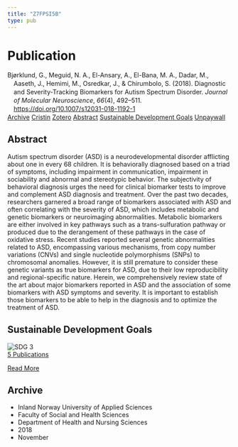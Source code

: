 ```yaml
---
title: "Z7FPSI5B"
type: pub
---
```

<h1>Publication</h1>
<article id="csl-bib-container-Z7FPSI5B" class="csl-bib-container">
  <div class="csl-bib-body" style="line-height: 1.35; padding-left: 1em; text-indent:-1em;">
  <div class="csl-entry">Bj&#xF8;rklund, G., Meguid, N. A., El-Ansary, A., El-Bana, M. A., Dadar, M., Aaseth, J., Hemimi, M., Osredkar, J., &amp; Chirumbolo, S. (2018). Diagnostic and Severity-Tracking Biomarkers for Autism Spectrum Disorder. <i>Journal of Molecular Neuroscience</i>, <i>66</i>(4), 492&#x2013;511. <a href="https://doi.org/10.1007/s12031-018-1192-1">https://doi.org/10.1007/s12031-018-1192-1</a></div>
</div>
  <div class="csl-bib-buttons">
    <a href="#taxonomy-article-Z7FPSI5B" class="csl-bib-button">Archive</a>
    <a href="https://app.cristin.no/results/show.jsf?id=1628271" alt="Cristin URL" class="csl-bib-button">Cristin</a>
    <a href="http://zotero.org/groups/5402882/items/Z7FPSI5B" alt="Zotero URL" class="csl-bib-button">Zotero</a>
    <a href="#abstract-article-Z7FPSI5B" class="csl-bib-button">Abstract</a>
    <a href="#sdg-article-Z7FPSI5B" class="csl-bib-button">Sustainable Development Goals</a>
    <a href="https://doi.org/10.1007/s12031-018-1192-1" class="csl-bib-button">Unpaywall</a>
  </div>
  <div id="csl-bib-meta-container-Z7FPSI5B"></div>
</article>
<div id="csl-bib-meta-Z7FPSI5B" class="csl-bib-meta">
  <article id="abstract-article-Z7FPSI5B" class="abstract-article">
    <h1>Abstract</h1>
    Autism spectrum disorder (ASD) is a neurodevelopmental disorder afflicting about one in every 68 children. It is behaviorally diagnosed based on a triad of symptoms, including impairment in communication, impairment in sociability and abnormal and stereotypic behavior. The subjectivity of behavioral diagnosis urges the need for clinical biomarker tests to improve and complement ASD diagnosis and treatment. Over the past two decades, researchers garnered a broad range of biomarkers associated with ASD and often correlating with the severity of ASD, which includes metabolic and genetic biomarkers or neuroimaging abnormalities. Metabolic biomarkers are either involved in key pathways such as a trans-sulfuration pathway or produced due to the derangement of these pathways in the case of oxidative stress. Recent studies reported several genetic abnormalities related to ASD, encompassing various mechanisms, from copy number variations (CNVs) and single nucleotide polymorphisms (SNPs) to chromosomal anomalies. However, it is still premature to consider these genetic variants as true biomarkers for ASD, due to their low reproducibility and regional-specific nature. Herein, we comprehensively review state of the art about major biomarkers reported in ASD and the association of some biomarkers with ASD symptoms and severity. It is important to establish those biomarkers to be able to help in the diagnosis and to optimize the treatment of ASD.
  </article>
  <article id="sdg-article-Z7FPSI5B" class="sdg-article">
    <h1>Sustainable Development Goals</h1>
    <div class="sdg-container"><div id="sdg3" class="sdg"> <img src="{{< params subfolder >}}images/sdg/sdg03_en.png" class="image" alt="SDG 3"> <div class="sdg-overlay"> <a href="{{< params subfolder >}}en/archive/?sdg=3#archive" class="sdg-publication-count"><span>5</span> Publications</a> <p><a href="https://sdgs.un.org/goals/goal3" class="sdg-read-more">Read More</a></p> </div> </div></div>
  </article>
  <article id="taxonomy-article-Z7FPSI5B" class="taxonomy-article">
    <h1>Archive</h1>
    <ul>
      <li>Inland Norway University of Applied Sciences</li>
      <li>Faculty of Social and Health Sciences</li>
      <li>Department of Health and Nursing Sciences</li>
      <li>2018</li>
      <li>November</li>
    </ul>
  </article>
</div>
